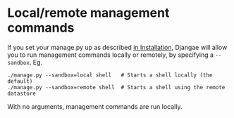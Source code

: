 # Local/remote management commands

If you set your manage.py up as described [in Installation](installation.md), Djangae will allow you to run management commands locally or
remotely, by specifying a `--sandbox`. Eg.


    ./manage.py --sandbox=local shell   # Starts a shell locally (the default)
    ./manage.py --sandbox=remote shell  # Starts a shell using the remote datastore


With no arguments, management commands are run locally.